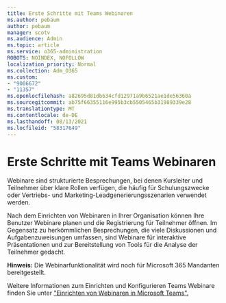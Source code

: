 ```yaml
---
title: Erste Schritte mit Teams Webinaren
ms.author: pebaum
author: pebaum
manager: scotv
ms.audience: Admin
ms.topic: article
ms.service: o365-administration
ROBOTS: NOINDEX, NOFOLLOW
localization_priority: Normal
ms.collection: Adm_O365
ms.custom:
- "9006672"
- "11357"
ms.openlocfilehash: a82695d81db634cfd12971a9b6521ae1de56360a
ms.sourcegitcommit: ab75f66355116e995b3cb5505465b31989339e28
ms.translationtype: MT
ms.contentlocale: de-DE
ms.lasthandoff: 08/13/2021
ms.locfileid: "58317649"
---
```

# <a name="getting-started-with-teams-webinars"></a>Erste Schritte mit Teams Webinaren

Webinare sind strukturierte Besprechungen, bei denen Kursleiter und Teilnehmer über klare Rollen verfügen, die häufig für Schulungszwecke oder Vertriebs- und Marketing-Leadgenerierungsszenarien verwendet werden.

Nach dem Einrichten von Webinaren in Ihrer Organisation können Ihre Benutzer Webinare planen und die Registrierung für Teilnehmer öffnen. Im Gegensatz zu herkömmlichen Besprechungen, die viele Diskussionen und Aufgabenzuweisungen umfassen, sind Webinare für interaktive Präsentationen und zur Bereitstellung von Tools für die Analyse der Teilnehmer gedacht.

**Hinweis:** Die Webinarfunktionalität wird noch für Microsoft 365 Mandanten bereitgestellt. 

Weitere Informationen zum Einrichten und Konfigurieren Teams Webinare finden Sie unter ["Einrichten von Webinaren in Microsoft Teams".](https://docs.microsoft.com/microsoftteams/set-up-webinars)